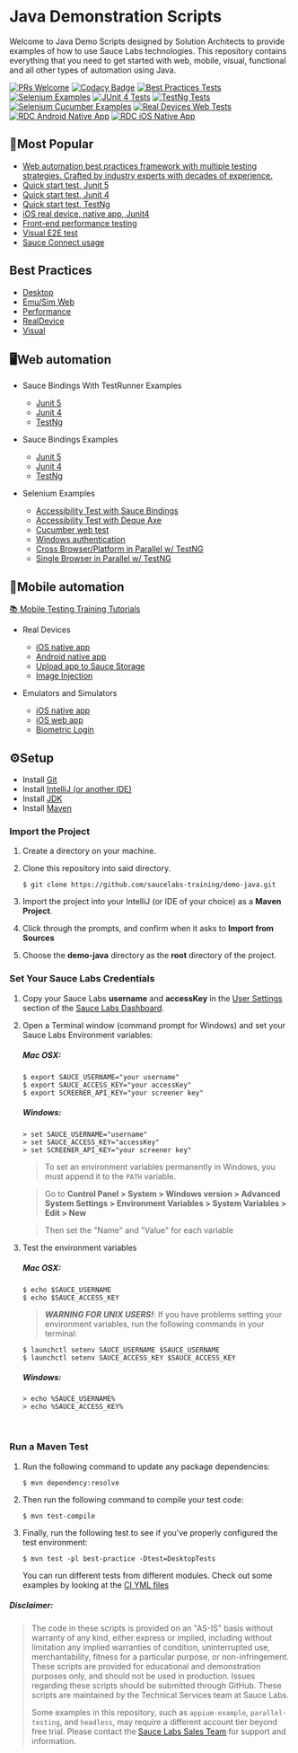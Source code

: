 # Java Demonstration Scripts

Welcome to Java Demo Scripts designed by Solution Architects to provide examples of how to use Sauce Labs technologies. This repository contains
everything that you need to get started with web, mobile, visual, functional and all other types of automation using Java.

[![PRs Welcome](https://img.shields.io/badge/PRs-welcome-brightgreen.svg?style=flat-square)](http://makeapullrequest.com)
[![Codacy Badge](https://api.codacy.com/project/badge/Grade/564ddfb012db40048781b7b6c954d099)](https://app.codacy.com/gh/saucelabs-training/demo-java?utm_source=github.com&utm_medium=referral&utm_content=saucelabs-training/demo-java&utm_campaign=Badge_Grade_Dashboard)
[![Best Practices Tests](https://github.com/saucelabs-training/demo-java/actions/workflows/best-practice.yml/badge.svg)](https://github.com/saucelabs-training/demo-java/actions/workflows/best-practice.yml)
[![Selenium Examples](https://github.com/saucelabs-training/demo-java/actions/workflows/junit5.yml/badge.svg)](https://github.com/saucelabs-training/demo-java/actions/workflows/junit5.yml)
[![JUnit 4 Tests](https://github.com/saucelabs-training/demo-java/actions/workflows/junit4.yml/badge.svg)](https://github.com/saucelabs-training/demo-java/actions/workflows/junit4.yml)
[![TestNg Tests](https://github.com/saucelabs-training/demo-java/actions/workflows/testng.yml/badge.svg)](https://github.com/saucelabs-training/demo-java/actions/workflows/testng.yml)
[![Selenium Cucumber Examples](https://github.com/saucelabs-training/demo-java/actions/workflows/cucumber.yml/badge.svg)](https://github.com/saucelabs-training/demo-java/actions/workflows/cucumber.yml)
[![Real Devices Web Tests](https://github.com/saucelabs-training/demo-java/actions/workflows/real-devices-web.yml/badge.svg)](https://github.com/saucelabs-training/demo-java/actions/workflows/real-devices-web.yml)
[![RDC Android Native App](https://github.com/saucelabs-training/demo-java/actions/workflows/real-devices-native-android.yml/badge.svg)](https://github.com/saucelabs-training/demo-java/actions/workflows/real-devices-native-android.yml)
[![RDC iOS Native App](https://github.com/saucelabs-training/demo-java/actions/workflows/real-devices-native-ios.yml/badge.svg)](https://github.com/saucelabs-training/demo-java/actions/workflows/real-devices-native-ios.yml)

## 🥇Most Popular
*  [Web automation best practices framework with multiple testing strategies. Crafted by industry experts with decades of experience.](/best-practice/src/test/java/com/saucedemo/tests/)
*  [Quick start test, Junit 5](./selenium-examples/src/test/java/com/saucedemo/selenium/demo/SeleniumTest.java)
*  [Quick start test, Junit 4](./selenium-junit4-examples/src/test/java/com/saucedemo/selenium/junit4/demo/SeleniumTest.java)
*  [Quick start test, TestNg](./selenium-testng-examples/src/test/java/com/saucedemo/selenium/testng/demo/SeleniumTest.java)
*  [iOS real device, native app, Junit4](./appium-examples/src/test/java/com/realdevice/IOSNativeAppTest.java)
*  [Front-end performance testing](./selenium-examples/src/test/java/com/saucedemo/selenium/PerformanceTest.java)
*  [Visual E2E test](./selenium-junit4-examples/src/test/java/com/saucedemo/selenium/junit4/SimpleVisualE2ETest.java)
*  [Sauce Connect usage](./selenium-junit4-examples/src/test/java/com/saucedemo/selenium/junit4/SauceConnectTest.java)

## Best Practices
* [Desktop](./best-practice/src/test/java/com/saucedemo/tests/DesktopTests.java)
* [Emu/Sim Web](./best-practice/src/test/java/com/saucedemo/tests/EmusimWebAppTests.java)
* [Performance](./best-practice/src/test/java/com/saucedemo/tests/PerformanceTests.java)
* [RealDevice](./best-practice/src/test/java/com/saucedemo/tests/RealDeviceWebTests.java)
* [Visual](./best-practice/src/test/java/com/saucedemo/tests/VisualCrossPlatformTests.java)

## 🖥Web automation
* Sauce Bindings With TestRunner Examples
  *  [Junit 5](./selenium-examples/src/test/java/com/saucedemo/selenium/demo/SaucebindingsJunitTest.java)
  *  [Junit 4](./selenium-junit4-examples/src/test/java/com/saucedemo/selenium/junit4/demo/SauceBindingsJunit4Test.java)
  *  [TestNg](./selenium-testng-examples/src/test/java/com/saucedemo/selenium/testng/demo/SauceBindingsTestngTest.java)

* Sauce Bindings Examples
  *  [Junit 5](./selenium-examples/src/test/java/com/saucedemo/selenium/demo/SauceBindingsTest.java)
  *  [Junit 4](./selenium-junit4-examples/src/test/java/com/saucedemo/selenium/junit4/demo/SauceBindingsTest.java)
  *  [TestNg](./selenium-testng-examples/src/test/java/com/saucedemo/selenium/testng/demo/SauceBindingsTest.java)

* Selenium Examples
  * [Accessibility Test with Sauce Bindings](/selenium-examples/src/test/java/com/saucedemo/selenium/accessibility/SauceBindingsTest.java)
  * [Accessibility Test with Deque Axe](/selenium-examples/src/test/java/com/saucedemo/selenium/accessibility/DequeAxeTest.java)
  * [Cucumber web test](./selenium-cucumber-examples/src/test/java/com/saucedemo/selenium/cucumber/RunTestsAT.java)
  * [Windows authentication](./selenium-junit4-examples/src/test/java/com/saucedemo/selenium/junit4/WindowsAuthentication.java)
  * [Cross Browser/Platform in Parallel w/ TestNG](./selenium-testng-examples/src/test/java/com/saucedemo/selenium/testng/CrossBrowserPlatformTest.java)
  * [Single Browser in Parallel w/ TestNG](./selenium-testng-examples/src/test/java/com/saucedemo/selenium/testng/ParallelSingleBrowserTest.java)

## 📱Mobile automation
[📚 Mobile Testing Training Tutorials](./TRAINING.md)

* Real Devices
  * [iOS native app](./appium-examples/src/test/java/com/realdevice/IOSNativeAppTest.java)
  * [Android native app](./appium-examples/src/test/java/com/realdevice/AndroidNativeAppTest.java)
  * [Upload app to Sauce Storage](./appium-examples/src/test/java/com/realdevice/SauceStorage.sh)
  * [Image Injection](./appium-examples/src/test/java/com/realdevice/image_injection)

* Emulators and Simulators
  * [iOS native app](./appium-examples/src/test/java/com/emusim/IOSNativeAppExample.java)
  * [iOS web app](./appium-examples/src/test/java/com/emusim/IOSWebAppExample.java)
  * [Biometric Login](./appium-examples/src/test/java/com/emusim/biometric_login)

## ⚙️Setup

* Install [Git](https://github.com/saucelabs-training/demo-java/blob/master/docs/prerequisites.md#install-git)
* Install [IntelliJ (or another IDE)](https://github.com/saucelabs-training/demo-java/blob/master/docs/prerequisites.md#install-intellij)
* Install [JDK](https://github.com/saucelabs-training/demo-java/blob/master/docs/prerequisites.md#install-the-jdk)
* Install [Maven](https://github.com/saucelabs-training/demo-java/blob/master/docs/prerequisites.md#install-maven)

### Import the Project

1. Create a directory on your machine.

2. Clone this repository into said directory.
    ```
    $ git clone https://github.com/saucelabs-training/demo-java.git
    ```

3. Import the project into your IntelliJ (or IDE of your choice) as a **Maven Project**.

4. Click through the prompts, and confirm when it asks to **Import from Sources**

5. Choose the **demo-java** directory as the **root** directory of the project.

### Set Your Sauce Labs Credentials
1. Copy your Sauce Labs **username** and **accessKey** in the [User Settings](https://app.saucelabs.com/user-settings) section of the [Sauce Labs Dashboard](https://app.saucelabs.com/dashboard/builds).
2. Open a Terminal window (command prompt for Windows) and set your Sauce Labs Environment variables:   
   ##### Mac OSX:
   ```
   $ export SAUCE_USERNAME="your username"
   $ export SAUCE_ACCESS_KEY="your accessKey"
   $ export SCREENER_API_KEY="your screener key"
   ```
   ##### Windows:
   ```
   > set SAUCE_USERNAME="username"
   > set SAUCE_ACCESS_KEY="accessKey"
   > set SCREENER_API_KEY="your screener key"
   ```
   > To set an environment variables permanently in Windows, you must append it to the `PATH` variable.
   
   > Go to **Control Panel > System > Windows version > Advanced System Settings > Environment Variables > System Variables > Edit > New**
   
   > Then set the "Name" and "Value" for each variable
   
9. Test the environment variables
    ##### Mac OSX:
    ```
    $ echo $SAUCE_USERNAME
    $ echo $SAUCE_ACCESS_KEY
    ```
    > ***WARNING FOR UNIX USERS!***:
    > If you have problems setting your environment variables, run the following commands in your terminal:
    ```
    $ launchctl setenv SAUCE_USERNAME $SAUCE_USERNAME
    $ launchctl setenv SAUCE_ACCESS_KEY $SAUCE_ACCESS_KEY
    ```
    ##### Windows:
    ```
    > echo %SAUCE_USERNAME%
    > echo %SAUCE_ACCESS_KEY%
    ```

<br />

### Run a Maven Test

1. Run the following command to update any package dependencies:
    ```
    $ mvn dependency:resolve
    ```
2. Then run the following command to compile your test code:
    ```
    $ mvn test-compile
    ```
3. Finally, run the following test to see if you've properly configured the test environment:
    ```
    $ mvn test -pl best-practice -Dtest=DesktopTests 

    ```
    
   You can run different tests from different modules. Check out some examples by looking at the [CI YML files](./.github/workflows)

##### Disclaimer:

> The code in these scripts is provided on an "AS-IS" basis without warranty of any kind, either express or implied, including without limitation any implied warranties of condition, uninterrupted use, merchantability, fitness for a particular purpose, or non-infringement. These scripts are provided for educational and demonstration purposes only, and should not be used in production. Issues regarding these scripts should be submitted through GitHub. These scripts are maintained by the Technical Services team at Sauce Labs.
>
> Some examples in this repository, such as `appium-example`, `parallel-testing`, and `headless`, may require a different account tier beyond free trial. Please contact the [Sauce Labs Sales Team](https://saucelabs.com/contact) for support and information.
